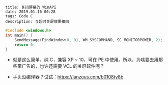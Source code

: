 ```
title: 关闭屏幕的 WinAPI
date: 2019.01.16 00:28
tags: Code C
description: 与超时关屏效果相同
```

```c
#include <windows.h>
int main() {
    SendMessage(FindWindow(0, 0), WM_SYSCOMMAND, SC_MONITORPOWER, 2);
    return 0;
}
```

- 就是这么简单。纯 C，兼容 XP ~ 10，可在 PE 中使用。所以，为啥要去用那些带广告的，也许还需要 VCL 的关屏软件呢？

- 手头没编译器？试试：<https://lanzous.com/b0108ty8b>
